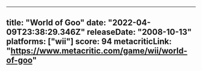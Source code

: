 
---
title: "World of Goo"
date: "2022-04-09T23:38:29.346Z"
releaseDate: "2008-10-13"
platforms: ["wii"]
score: 94
metacriticLink: "https://www.metacritic.com/game/wii/world-of-goo"
---

